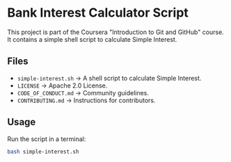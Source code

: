 # Bank Interest Calculator Script

This project is part of the Coursera "Introduction to Git and GitHub" course.  
It contains a simple shell script to calculate Simple Interest.

## Files
- `simple-interest.sh` → A shell script to calculate Simple Interest.
- `LICENSE` → Apache 2.0 License.
- `CODE_OF_CONDUCT.md` → Community guidelines.
- `CONTRIBUTING.md` → Instructions for contributors.

## Usage
Run the script in a terminal:

```bash
bash simple-interest.sh
